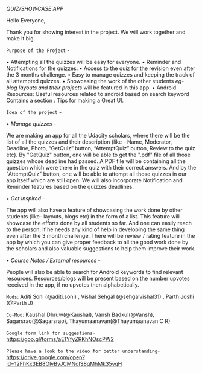 *QUIZ/SHOWCASE APP*

Hello Everyone,

Thank you for showing interest in the project. We will work together and make it big.

`Purpose of the Project` -

• Attempting all the quizzes will be easy for everyone.
• Reminder and Notifications for the quizzes.
• Access to the quiz for the revision even after the 3 months challenge. 
• Easy to manage quizzes and keeping the track of all attempted quizzes.
• Showcasing the work of the other students *eg- blog layouts and their projects* will be featured in this app.
• Android Resources: Useful resources related to android based on search keyword
Contains a section : Tips for making a Great UI.

`Idea of the project` -

• *Manage quizzes* -

We are making an app for all the Udacity scholars, where there will be the list of all the quizzes and their description (like - Name, Moderator, Deadline, Photo, “GetQuiz” button, “AttemptQuiz” button, Review to the quiz etc). By "GetQuiz" button, one will be able to get the ".pdf" file of all those quizzes whose deadline had passed. A PDF file will be containing all the question which were there in the quiz with their correct answers. And by the "AttemptQuiz" button, one will be able to attempt all those quizzes in our app itself which are still open. We will also incorporate Notification and Reminder features based on the quizzes deadlines.

• *Get Inspired* -

The app will also have a feature of showcasing the work done by other students (like- layouts, blogs etc) in the form of a list. This feature will showcase the efforts done by all students so far. And one can easily reach to the person, if he needs any kind of help in developing the same thing even after the 3 month challenge. There will be review / rating feature in the app by which you can give proper feedback to all the good work done by the scholars and also valuable suggestions to help them improve their work.

• *Course Notes / External resources* -

People will also be able to search for Android keywords to find relevant resources. Resources/blogs will be present based on the number upvotes received in the app, if no upvotes then alphabetically.

`Mods`: Aditi Soni (@aditi.soni) , Vishal Sehgal (@sehgalvishal31) , Parth Joshi (@Parth J)

`Co-Mod`: Kaushal Dhruw(@Kaushal), Vansh Badkul(@Vansh), Sagarsrao(@Sagarsrao), Thayumaanavan(@Thayumaanavan C R)

`Google form link for suggestions`- https://goo.gl/forms/aE1YfyZRKhNOscPW2

`Please have a look to the video for better understanding`- https://drive.google.com/open?id=12FhKx3EB8OlvBvJCMNoIS8qMhMk35vqH
